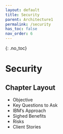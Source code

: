```yaml
---
layout: default
title: Security
parent: Architecture1
permalink: /security
has_toc: false
nav_order: 6
---
```

<!-- To change parent to Architecture when content is completed -->


{: .no_toc}
# Security


## Chapter Layout
-    Objective
-    Key Questions to Ask
-    IBM’s Approach
-    Sighed Benefits 
-    Risks
-    Client Stories